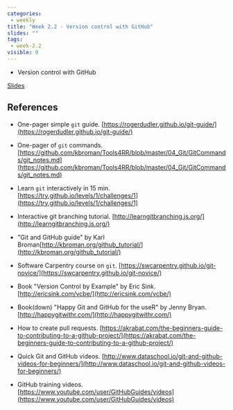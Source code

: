```yaml
---
categories:
 - weekly
title: "Week 2.2 - Version control with GitHub"
slides: ""
tags:
 - week-2.2
visible: 0
---
```


- Version control with GitHub

[Slides](/presentations/00_Intro/00_Intro.pdf)

## References

- One-pager simple `git` guide. [https://rogerdudler.github.io/git-guide/](https://rogerdudler.github.io/git-guide/) 

- One-pager of `git` commands. [https://github.com/kbroman/Tools4RR/blob/master/04_Git/GitCommands/git_notes.md](https://github.com/kbroman/Tools4RR/blob/master/04_Git/GitCommands/git_notes.md) 

- Learn `git` interactively in 15 min. [https://try.github.io/levels/1/challenges/1](https://try.github.io/levels/1/challenges/1) 

- Interactive git branching tutorial. [http://learngitbranching.js.org/](http://learngitbranching.js.org/) 

- "Git and GitHub guide" by Karl Broman[http://kbroman.org/github_tutorial/](http://kbroman.org/github_tutorial/) 

- Software Carpentry course on `git`. [https://swcarpentry.github.io/git-novice/](https://swcarpentry.github.io/git-novice/) 

- Book "Version Control by Example" by Eric Sink. [http://ericsink.com/vcbe/](http://ericsink.com/vcbe/) 

- Book(down) "Happy Git and GitHub for the useR" by Jenny Bryan. [http://happygitwithr.com/](http://happygitwithr.com/) 

- How to create pull requests. [https://akrabat.com/the-beginners-guide-to-contributing-to-a-github-project/](https://akrabat.com/the-beginners-guide-to-contributing-to-a-github-project/) 

- Quick Git and GitHub videos. [http://www.dataschool.io/git-and-github-videos-for-beginners/](http://www.dataschool.io/git-and-github-videos-for-beginners/) 

- GitHub training videos. [https://www.youtube.com/user/GitHubGuides/videos](https://www.youtube.com/user/GitHubGuides/videos) 
